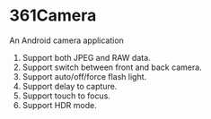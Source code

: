 # 361Camera
An Android camera application
1. Support both JPEG and RAW data.
2. Support switch between front and back camera.
3. Support auto/off/force flash light.
4. Support delay to capture.
5. Support touch to focus.
6. Support HDR mode.
